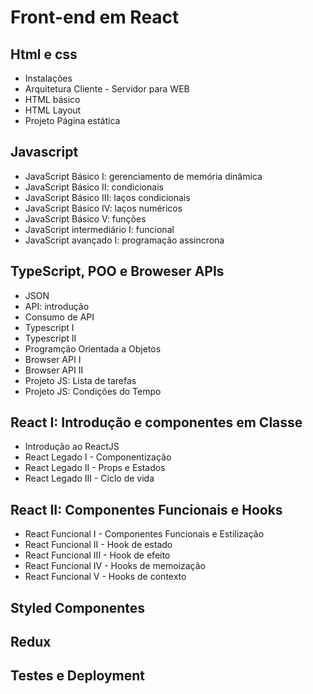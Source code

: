 # Front-end em React
## Html e css
- Instalações
- Arquitetura Cliente - Servidor para WEB
- HTML básico
- HTML Layout
- Projeto Página estática

## Javascript
- JavaScript Básico I: gerenciamento de memória dinâmica
- JavaScript Básico II: condicionais
- JavaScript Básico III: laços condicionais
- JavaScript Básico IV: laços numéricos
- JavaScript Básico V: funções
- JavaScript intermediário I: funcional
- JavaScript avançado I: programação assincrona

## TypeScript, POO e Broweser APIs
- JSON
- API: introdução
- Consumo de API
- Typescript I
- Typescript II
- Programção Orientada a Objetos
- Browser API I
- Browser API II
- Projeto JS: Lista de tarefas
- Projeto JS: Condições do Tempo

## React I: Introdução e componentes em Classe
- Introdução ao ReactJS
- React Legado I - Componentização
- React Legado II - Props e Estados
- React Legado III - Ciclo de vida

## React II: Componentes Funcionais e Hooks
- React Funcional I - Componentes Funcionais e Estilização
- React Funcional II - Hook de estado
- React Funcional III - Hook de efeito
- React Funcional IV - Hooks de memoização
- React Funcional V - Hooks de contexto


## Styled Componentes

## Redux

## Testes e Deployment
